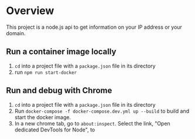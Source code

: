 # Overview

This project is a node.js api to get information on your IP address or your domain.

## Run a container image locally
1. `cd` into a project file with a `package.json` file in its directory
2. run `npm run start-docker`

## Run and debug with Chrome

1. `cd` into a project file with a `package.json` file in its directory
2. Run `docker-compose -f docker-compose.dev.yml up --build` to build and start the docker image.
3. In a new chrome tab, go to `about:inspect`. Select the link, "Open dedicated DevTools for Node", to 